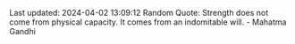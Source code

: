 Last updated: 2024-04-02 13:09:12
Random Quote: Strength does not come from physical capacity. It comes from an indomitable will. - Mahatma Gandhi